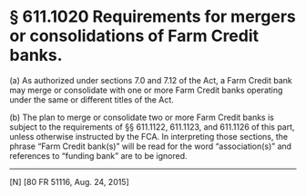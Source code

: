 # § 611.1020   Requirements for mergers or consolidations of Farm Credit banks.

(a) As authorized under sections 7.0 and 7.12 of the Act, a Farm Credit bank may merge or consolidate with one or more Farm Credit banks operating under the same or different titles of the Act.


(b) The plan to merge or consolidate two or more Farm Credit banks is subject to the requirements of §§ 611.1122, 611.1123, and 611.1126 of this part, unless otherwise instructed by the FCA. In interpreting those sections, the phrase “Farm Credit bank(s)” will be read for the word “association(s)” and references to “funding bank” are to be ignored.



---

[N] [80 FR 51116, Aug. 24, 2015]




